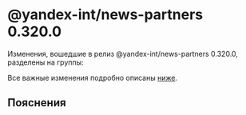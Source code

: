 # @yandex-int/news-partners 0.320.0

<!-- ЧЕЛОВЕЧЕСКОЕ ВСТУПЛЕНИЕ -->

Изменения, вошедшие в релиз @yandex-int/news-partners 0.320.0, разделены на группы:

Все важные изменения подробно описаны [ниже](#Пояснения).

## Пояснения

